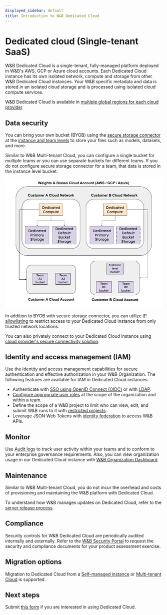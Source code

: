 ```yaml
---
displayed_sidebar: default
title: Introduction to W&B Dedicated Cloud
---
```


# Dedicated cloud (Single-tenant SaaS)

W&B Dedicated Cloud is a single-tenant, fully-managed platform deployed in W&B's AWS, GCP or Azure cloud accounts. Each Dedicated Cloud instance has its own isolated network, compute and storage from other W&B Dedicated Cloud instances. Your W&B specific metadata and data is stored in an isolated cloud storage and is processed using isolated cloud compute services. 

W&B Dedicated Cloud is available in [multiple global regions for each cloud provider](./dedicated_regions.md)

## Data security 

You can bring your own bucket (BYOB) using the [secure storage connector](../data-security/secure-storage-connector.md) at the [instance and team levels](../data-security/secure-storage-connector.md#configuration-options) to store your files such as models, datasets, and more.

Similar to W&B Multi-tenant Cloud, you can configure a single bucket for multiple teams or you can use separate buckets for different teams. If you do not configure secure storage connector for a team, that data is stored in the instance level bucket.

![](/images/hosting/dedicated_cloud_arch.png)

In addition to BYOB with secure storage connector, you can utilize [IP allowlisting](../data-security/ip-allowlisting.md) to restrict access to your Dedicated Cloud instance from only trusted network locations. 

You can also privately connect to your Dedicated Cloud instance using [cloud provider's secure connectivity solution](../data-security/private-connectivity.md).

## Identity and access management (IAM)

Use the identity and access management capabilities for secure authentication and effective authorization in your W&B Organization. The following features are available for IAM in Dedicated Cloud instances:

* Authenticate with [SSO using OpenID Connect (OIDC)](../iam/sso.md) or with [LDAP](../iam/ldap.md).
* [Configure appropriate user roles](../iam/manage-users.md) at the scope of the organization and within a team.
* Define the scope of a W&B project to limit who can view, edit, and submit W&B runs to it with [restricted projects](../iam/restricted-projects.md).
* Leverage JSON Web Tokens with [identity federation](../iam/identity_federation.md) to access W&B APIs.

## Monitor

Use [Audit logs](../monitoring-usage/audit-logging.md) to track user activity within your teams and to conform to your enterprise governance requirements. Also, you can view organization usage in our Dedicated Cloud instance with [W&B Organization Dashboard](../monitoring-usage/org_dashboard.md).

## Maintenance

Similar to W&B Multi-tenant Cloud, you do not incur the overhead and costs of provisioning and maintaining the W&B platform with Dedicated Cloud.

To understand how W&B manages updates on Dedicated Cloud, refer to the [server release process](../server-release-process.md).

## Compliance

Security controls for W&B Dedicated Cloud are periodically audited internally and externally. Refer to the [W&B Security Portal](https://security.wandb.ai/) to request the security and compliance documents for your product assessment exercise.

## Migration options

Migration to Dedicated Cloud from a [Self-managed instance](./self-managed.md) or [Multi-tenant Cloud](./saas_cloud.md) is supported.

## Next steps

Submit [this form](https://wandb.ai/site/for-enterprise/dedicated-saas-trial) if you are interested in using Dedicated Cloud.

